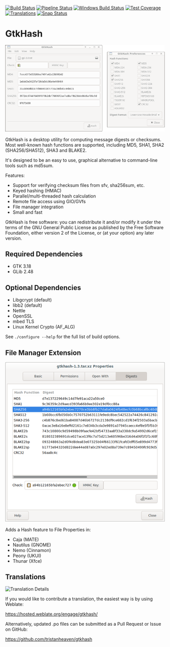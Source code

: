 [![Build Status](https://travis-ci.com/tristanheaven/gtkhash.svg?branch=master)](https://travis-ci.com/tristanheaven/gtkhash)
[![Pipeline Status](https://gitlab.com/tristanheaven/gtkhash/badges/master/pipeline.svg)](https://gitlab.com/tristanheaven/gtkhash/commits/master)
[![Windows Build Status](https://ci.appveyor.com/api/projects/status/1hm3cs5f0islas0w/branch/master?svg=true)](https://ci.appveyor.com/project/tristanheaven/gtkhash/branch/master)
[![Test Coverage](https://codecov.io/gh/tristanheaven/gtkhash/branch/master/graph/badge.svg)](https://codecov.io/gh/tristanheaven/gtkhash)
[![Translations](https://hosted.weblate.org/widgets/gtkhash/-/svg-badge.svg)](https://hosted.weblate.org/engage/gtkhash/)
[![Snap Status](https://snapcraft.io/gtkhash/badge.svg)](https://snapcraft.io/gtkhash/builds)

GtkHash
=======
![Screenshot](screenshots/readme.png)

GtkHash is a desktop utility for computing message digests or checksums.
Most well-known hash functions are supported, including MD5, SHA1,
SHA2 (SHA256/SHA512), SHA3 and BLAKE2.

It's designed to be an easy to use, graphical alternative to command-line
tools such as md5sum.

Features:
* Support for verifying checksum files from sfv, sha256sum, etc.
* Keyed hashing (HMAC)
* Parallel/multi-threaded hash calculation
* Remote file access using GIO/GVfs
* File manager integration
* Small and fast

GtkHash is free software: you can redistribute it and/or modify it under the
terms of the GNU General Public License as published by the Free Software
Foundation, either version 2 of the License, or (at your option) any later
version.

Required Dependencies
-------------
* GTK 3.18
* GLib 2.48

Optional Dependencies
---------------------
* Libgcrypt (default)
* libb2 (default)
* Nettle
* OpenSSL
* mbed TLS
* Linux Kernel Crypto (AF_ALG)

See `./configure --help` for the full list of build options.

File Manager Extension
-----------------------
![Screenshot](screenshots/gtkhash-nemo-properties.png)

Adds a Hash feature to File Properties in:
* Caja (MATE)
* Nautilus (GNOME)
* Nemo (Cinnamon)
* Peony (UKUI)
* Thunar (Xfce)

Translations
------------
![Translation Details](https://hosted.weblate.org/widgets/gtkhash/-/multi-auto.svg)

If you would like to contribute a translation, the easiest way is by using
Weblate:

https://hosted.weblate.org/engage/gtkhash/

Alternatively, updated .po files can be submitted as a Pull Request or Issue on
GitHub:

https://github.com/tristanheaven/gtkhash
